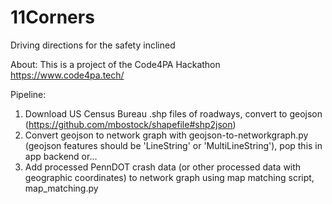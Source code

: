 # 11Corners
Driving directions for the safety inclined

About:
This is a project of the Code4PA Hackathon https://www.code4pa.tech/

Pipeline:
1) Download US Census Bureau .shp files of roadways, convert to geojson (https://github.com/mbostock/shapefile#shp2json)
2) Convert geojson to network graph with geojson-to-networkgraph.py (geojson features should be 'LineString' or 'MultiLineString'), pop this in app backend or...
3) Add processed PennDOT crash data (or other processed data with geographic coordinates) to network graph using map matching script, map_matching.py
